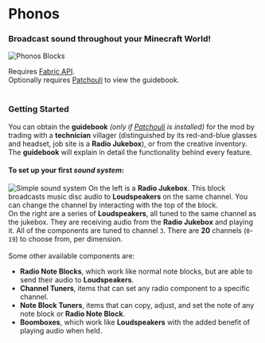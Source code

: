 # Phonos
### Broadcast sound throughout your Minecraft World!

![Phonos Blocks](https://user-images.githubusercontent.com/43485105/147380060-a2dc6c42-64d4-4044-8b25-004427c5423b.png) <br/>

Requires [Fabric API](https://www.curseforge.com/minecraft/mc-mods/fabric-api). <br/>
Optionally requires [Patchouli](https://www.curseforge.com/minecraft/mc-mods/patchouli-fabric) to view the guidebook.<br/><br/>

### Getting Started
You can obtain the **guidebook** *(only if [Patchouli](https://www.curseforge.com/minecraft/mc-mods/patchouli-fabric) is installed)* for the mod by trading with a **technician** villager (distinguished by its red-and-blue glasses and headset, job site is a **Radio Jukebox**), or from the creative inventory. The **guidebook** will explain in detail the functionality behind every feature. <br/>
#### To set up your first *sound system*:
![Simple sound system](https://user-images.githubusercontent.com/43485105/147380181-ace9db36-978a-4a96-8744-afd424013daf.png)
On the left is a **Radio Jukebox**. This block broadcasts music disc audio to **Loudspeakers** on the same channel. You can change the channel by interacting with the top of the block. <br/>
On the right are a series of **Loudspeakers**, all tuned to the same channel as the jukebox. They are receiving audio from the **Radio Jukebox** and playing it. All of the components are tuned to channel `3`. There are **20** channels (`0`-`19`) to choose from, per dimension. <br/> <br/>
Some other available components are:
- **Radio Note Blocks**, which work like normal note blocks, but are able to send their audio to **Loudspeakers**.
- **Channel Tuners**, items that can set any radio component to a specific channel.
- **Note Block Tuners**, items that can copy, adjust, and set the note of any note block or **Radio Note Block**.
- **Boomboxes**, which work like **Loudspeakers** with the added benefit of playing audio when held.
